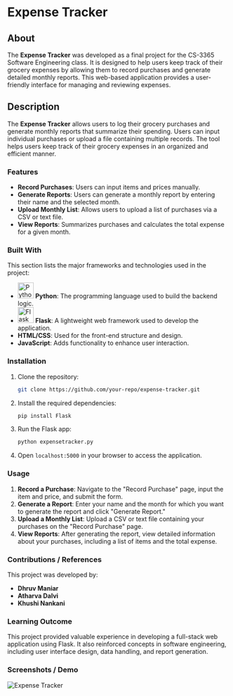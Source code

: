 # Expense Tracker

## About
The **Expense Tracker** was developed as a final project for the CS-3365 Software Engineering class. It is designed to help users keep track of their grocery expenses by allowing them to record purchases and generate detailed monthly reports. This web-based application provides a user-friendly interface for managing and reviewing expenses.

## Description
The **Expense Tracker** allows users to log their grocery purchases and generate monthly reports that summarize their spending. Users can input individual purchases or upload a file containing multiple records. The tool helps users keep track of their grocery expenses in an organized and efficient manner.

### Features
- **Record Purchases**: Users can input items and prices manually.
- **Generate Reports**: Users can generate a monthly report by entering their name and the selected month.
- **Upload Monthly List**: Allows users to upload a list of purchases via a CSV or text file.
- **View Reports**: Summarizes purchases and calculates the total expense for a given month.

### Built With
This section lists the major frameworks and technologies used in the project:

- <a href="https://www.python.org/" target="_blank" rel="noreferrer"><img src="https://img.shields.io/badge/Python-3670A0?style=for-the-badge&logo=python&logoColor=ffdd54" width="36" height="36" alt="Python" /></a> **Python**: The programming language used to build the backend logic.
- <a href="https://flask.palletsprojects.com/" target="_blank" rel="noreferrer"><img src="https://img.shields.io/badge/Flask-000000?style=for-the-badge&logo=flask&logoColor=white" width="36" height="36" alt="Flask" /></a> **Flask**: A lightweight web framework used to develop the application.
- **HTML/CSS**: Used for the front-end structure and design.
- **JavaScript**: Adds functionality to enhance user interaction.

### Installation
1. Clone the repository:
    ```bash
    git clone https://github.com/your-repo/expense-tracker.git
    ```
2. Install the required dependencies:
    ```bash
    pip install Flask
    ```
3. Run the Flask app:
    ```bash
    python expensetracker.py
    ```
4. Open `localhost:5000` in your browser to access the application.

### Usage
1. **Record a Purchase**: Navigate to the "Record Purchase" page, input the item and price, and submit the form.
2. **Generate a Report**: Enter your name and the month for which you want to generate the report and click "Generate Report."
3. **Upload a Monthly List**: Upload a CSV or text file containing your purchases on the "Record Purchase" page.
4. **View Reports**: After generating the report, view detailed information about your purchases, including a list of items and the total expense.

### Contributions / References
This project was developed by:
- **Dhruv Maniar**
- **Atharva Dalvi**
- **Khushi Nankani**

### Learning Outcome
This project provided valuable experience in developing a full-stack web application using Flask. It also reinforced concepts in software engineering, including user interface design, data handling, and report generation.

### Screenshots / Demo
![Expense Tracker](https://your-image-link.png)
